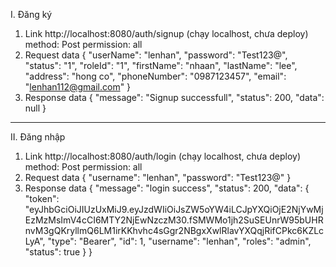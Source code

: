I. Đăng ký
1.	Link
http://localhost:8080/auth/signup  (chạy localhost, chưa deploy)
method: Post
permission: all
2.	Request data
{
    "userName": "lenhan",
    "password": "Test123@",
    "status": "1",
    "roleId": "1",
    "firstName": "nhaan",
    "lastName": "lee",
    "address": "hong co",
    "phoneNumber": "0987123457",
    "email": "lenhan112@gmail.com"
}
3.	Response data
{
    "message": "Signup successfull",
    "status": 200,
    "data": null
}
-----------------------------------------------------------------------------
II. Đăng nhập
1.	Link
http://localhost:8080/auth/login (chạy localhost, chưa deploy)
method: Post
permission: all
2.	Request data
{
    "username": "lenhan",
    "password": "Test123@"
}
3.	Response data
{
    "message": "login success",
    "status": 200,
    "data": {
        "token": "eyJhbGciOiJIUzUxMiJ9.eyJzdWIiOiJsZW5oYW4iLCJpYXQiOjE2NjYwMjEzMzMsImV4cCI6MTY2NjEwNzczM30.fSMWMo1jh2SuSEUnrW95bUHRnvM3gQKryllmQ6LM1irKKhvhc4sGgr2NBgxXwlRlavYXQqjRifCPkc6KZLcLyA",
        "type": "Bearer",
        "id": 1,
        "username": "lenhan",
        "roles": "admin",
        "status": true
    }
}